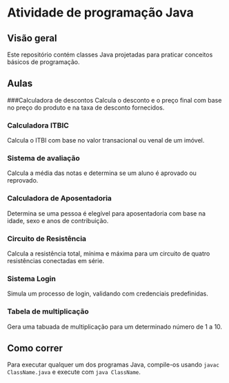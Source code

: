 # Atividade de programação Java

## Visão geral

Este repositório contém classes Java projetadas para praticar conceitos básicos de programação.

## Aulas

###Calculadora de descontos
Calcula o desconto e o preço final com base no preço do produto e na taxa de desconto fornecidos.

### Calculadora ITBIC

Calcula o ITBI com base no valor transacional ou venal de um imóvel.

### Sistema de avaliação

Calcula a média das notas e determina se um aluno é aprovado ou reprovado.

### Calculadora de Aposentadoria

Determina se uma pessoa é elegível para aposentadoria com base na idade, sexo e anos de contribuição.

### Circuito de Resistência

Calcula a resistência total, mínima e máxima para um circuito de quatro resistências conectadas em série.

### Sistema Login

Simula um processo de login, validando com credenciais predefinidas.

### Tabela de multiplicação

Gera uma tabuada de multiplicação para um determinado número de 1 a 10.

## Como correr

Para executar qualquer um dos programas Java, compile-os usando `javac ClassName.java` e execute com `java ClassName`.
